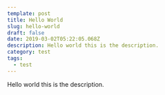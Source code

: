 ```yaml
---
template: post
title: Hello World
slug: hello-world
draft: false
date: 2019-03-02T05:22:05.068Z
description: Hello world this is the description.
category: test
tags:
  - test
---
```

Hello world this is the description.
